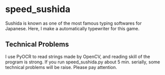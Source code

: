 # speed_sushida

Sushida is known as one of the most famous typing softwares for Japanese. Here, I make a automatically typewriter for this game.

## Technical Problems

I use PyOCR to read strings made by OpenCV, and reading skill of the program is strong. If you run speed_sushida.py about 5 min. serially, some technical problems will be raise. Please pay attention.
